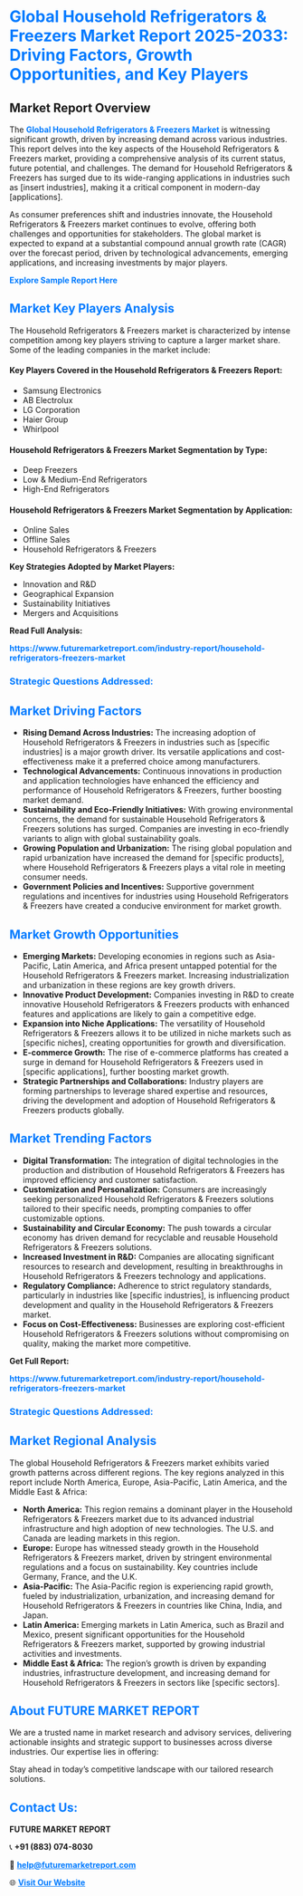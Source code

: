 <h1 style="color: #007BFF;">Global Household Refrigerators & Freezers Market Report 2025-2033: Driving Factors, Growth Opportunities, and Key Players</h1>

<section id="overview">
<h2>Market Report Overview</h2>
<p>The <a href="https://www.futuremarketreport.com/industry-report/household-refrigerators-freezers-market" style="color: #007BFF; text-decoration: none;"><strong>Global Household Refrigerators & Freezers Market</strong></a> is witnessing significant growth, driven by increasing demand across various industries. This report delves into the key aspects of the Household Refrigerators & Freezers market, providing a comprehensive analysis of its current status, future potential, and challenges. The demand for Household Refrigerators & Freezers has surged due to its wide-ranging applications in industries such as [insert industries], making it a critical component in modern-day [applications].</p>
<p>As consumer preferences shift and industries innovate, the Household Refrigerators & Freezers market continues to evolve, offering both challenges and opportunities for stakeholders. The global market is expected to expand at a substantial compound annual growth rate (CAGR) over the forecast period, driven by technological advancements, emerging applications, and increasing investments by major players.</p>
</section>

<section id="overview">
<p><a href="https://www.futuremarketreport.com/request-sample/reportId=108299" style="color: #007BFF; text-decoration: none;"><strong>Explore Sample Report Here</strong></a></p>
</section>

<section id="key-players">
<h2 style="color: #007BFF;">Market Key Players Analysis</h2>
<p>The Household Refrigerators & Freezers market is characterized by intense competition among key players striving to capture a larger market share. Some of the leading companies in the market include:</p>
<h4>Key Players Covered in the Household Refrigerators & Freezers Report:</h4>
<ul><li>Samsung Electronics</li><li>AB Electrolux</li><li>LG Corporation</li><li>Haier Group</li><li>Whirlpool</li></ul>
<h4>Household Refrigerators & Freezers Market Segmentation by Type:</h4>
<ul><li>Deep Freezers</li><li>Low &amp; Medium-End Refrigerators</li><li>High-End Refrigerators</li></ul>

<h4>Household Refrigerators & Freezers Market Segmentation by Application:</h4>
<ul><li>Online Sales</li><li>Offline Sales</li><li>Household Refrigerators &amp; Freezers</li></ul>
<p><strong>Key Strategies Adopted by Market Players:</strong></p>
<ul>
<li>Innovation and R&D</li>
<li>Geographical Expansion</li>
<li>Sustainability Initiatives</li>
<li>Mergers and Acquisitions</li>
</ul>
</section>

<section>
<p><strong>Read Full Analysis: </strong></p><a href="https://www.futuremarketreport.com/industry-report/household-refrigerators-freezers-market" style="color: #007BFF; text-decoration: none;"><strong>https://www.futuremarketreport.com/industry-report/household-refrigerators-freezers-market</strong></a>
<h3 style="color: #007BFF;">Strategic Questions Addressed:</h3>
</section>

<section id="driving-factors">
<h2 style="color: #007BFF;">Market Driving Factors</h2>
<ul>
<li><strong>Rising Demand Across Industries:</strong> The increasing adoption of Household Refrigerators & Freezers in industries such as [specific industries] is a major growth driver. Its versatile applications and cost-effectiveness make it a preferred choice among manufacturers.</li>
<li><strong>Technological Advancements:</strong> Continuous innovations in production and application technologies have enhanced the efficiency and performance of Household Refrigerators & Freezers, further boosting market demand.</li>
<li><strong>Sustainability and Eco-Friendly Initiatives:</strong> With growing environmental concerns, the demand for sustainable Household Refrigerators & Freezers solutions has surged. Companies are investing in eco-friendly variants to align with global sustainability goals.</li>
<li><strong>Growing Population and Urbanization:</strong> The rising global population and rapid urbanization have increased the demand for [specific products], where Household Refrigerators & Freezers plays a vital role in meeting consumer needs.</li>
<li><strong>Government Policies and Incentives:</strong> Supportive government regulations and incentives for industries using Household Refrigerators & Freezers have created a conducive environment for market growth.</li>
</ul>
</section>

<section id="growth-opportunities">
<h2 style="color: #007BFF;">Market Growth Opportunities</h2>
<ul>
<li><strong>Emerging Markets:</strong> Developing economies in regions such as Asia-Pacific, Latin America, and Africa present untapped potential for the Household Refrigerators & Freezers market. Increasing industrialization and urbanization in these regions are key growth drivers.</li>
<li><strong>Innovative Product Development:</strong> Companies investing in R&D to create innovative Household Refrigerators & Freezers products with enhanced features and applications are likely to gain a competitive edge.</li>
<li><strong>Expansion into Niche Applications:</strong> The versatility of Household Refrigerators & Freezers allows it to be utilized in niche markets such as [specific niches], creating opportunities for growth and diversification.</li>
<li><strong>E-commerce Growth:</strong> The rise of e-commerce platforms has created a surge in demand for Household Refrigerators & Freezers used in [specific applications], further boosting market growth.</li>
<li><strong>Strategic Partnerships and Collaborations:</strong> Industry players are forming partnerships to leverage shared expertise and resources, driving the development and adoption of Household Refrigerators & Freezers products globally.</li>
</ul>
</section>

<section id="trending-factors">
<h2 style="color: #007BFF;">Market Trending Factors</h2>
<ul>
<li><strong>Digital Transformation:</strong> The integration of digital technologies in the production and distribution of Household Refrigerators & Freezers has improved efficiency and customer satisfaction.</li>
<li><strong>Customization and Personalization:</strong> Consumers are increasingly seeking personalized Household Refrigerators & Freezers solutions tailored to their specific needs, prompting companies to offer customizable options.</li>
<li><strong>Sustainability and Circular Economy:</strong> The push towards a circular economy has driven demand for recyclable and reusable Household Refrigerators & Freezers solutions.</li>
<li><strong>Increased Investment in R&D:</strong> Companies are allocating significant resources to research and development, resulting in breakthroughs in Household Refrigerators & Freezers technology and applications.</li>
<li><strong>Regulatory Compliance:</strong> Adherence to strict regulatory standards, particularly in industries like [specific industries], is influencing product development and quality in the Household Refrigerators & Freezers market.</li>
<li><strong>Focus on Cost-Effectiveness:</strong> Businesses are exploring cost-efficient Household Refrigerators & Freezers solutions without compromising on quality, making the market more competitive.</li>
</ul>
</section>

<section>
<p><strong>Get Full Report: </strong></p><a href="https://www.futuremarketreport.com/industry-report/household-refrigerators-freezers-market" style="color: #007BFF; text-decoration: none;"><strong>https://www.futuremarketreport.com/industry-report/household-refrigerators-freezers-market</strong></a>
<h3 style="color: #007BFF;">Strategic Questions Addressed:</h3>
</section>


<section id="regional-analysis">
<h2 style="color: #007BFF;">Market Regional Analysis</h2>
<p>The global Household Refrigerators & Freezers market exhibits varied growth patterns across different regions. The key regions analyzed in this report include North America, Europe, Asia-Pacific, Latin America, and the Middle East & Africa:</p>
<ul>
<li><strong>North America:</strong> This region remains a dominant player in the Household Refrigerators & Freezers market due to its advanced industrial infrastructure and high adoption of new technologies. The U.S. and Canada are leading markets in this region.</li>
<li><strong>Europe:</strong> Europe has witnessed steady growth in the Household Refrigerators & Freezers market, driven by stringent environmental regulations and a focus on sustainability. Key countries include Germany, France, and the U.K.</li>
<li><strong>Asia-Pacific:</strong> The Asia-Pacific region is experiencing rapid growth, fueled by industrialization, urbanization, and increasing demand for Household Refrigerators & Freezers in countries like China, India, and Japan.</li>
<li><strong>Latin America:</strong> Emerging markets in Latin America, such as Brazil and Mexico, present significant opportunities for the Household Refrigerators & Freezers market, supported by growing industrial activities and investments.</li>
<li><strong>Middle East & Africa:</strong> The region’s growth is driven by expanding industries, infrastructure development, and increasing demand for Household Refrigerators & Freezers in sectors like [specific sectors].</li>
</ul>
</section>

<footer>
<h2 style="color: #007BFF;">About FUTURE MARKET REPORT</h2>
<p>We are a trusted name in market research and advisory services, delivering actionable insights and strategic support to businesses across diverse industries. Our expertise lies in offering:</p>

<p>Stay ahead in today’s competitive landscape with our tailored research solutions.</p>

<h2 style="color: #007BFF;">Contact Us:</h2>
<p><strong>FUTURE MARKET REPORT</strong></p>
<p>📞 <strong>+91 (883) 074-8030</strong></p>
<p>📧 <strong><a href="mailto:help@futuremarketreport.com" style="color: #007BFF;">help@futuremarketreport.com</a></strong></p>
<p>🌐 <strong><a href="https://www.futuremarketreport.com/" style="color: #007BFF;">Visit Our Website</a></strong></p>
</footer>